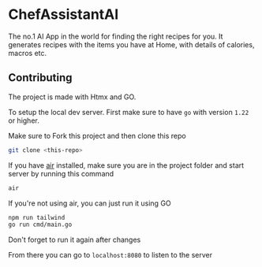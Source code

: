 # ChefAssistantAI

The no.1 AI App in the world for finding the right recipes for you. It generates recipes with the items you have at Home, with details of calories, macros etc.

## Contributing

The project is made with Htmx and GO.

To setup the local dev server. First make sure to have `go` with version `1.22` or higher.

Make sure to Fork this project and then clone this repo

```bash 
git clone <this-repo>
```

If you have [air](https://github.com/cosmtrek/air) installed, make sure you are in the project folder and start server by running this command

```bash
air
```

If you're not using air, you can just run it using GO

```bash
npm run tailwind
go run cmd/main.go
```

Don't forget to run it again after changes

From there you can go to `localhost:8080` to listen to the server

